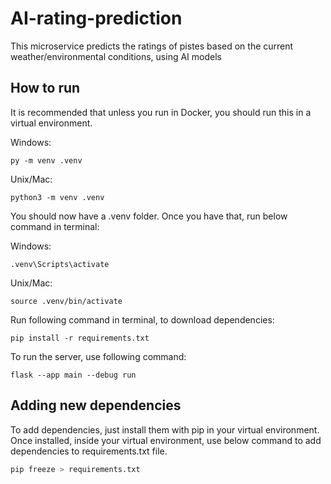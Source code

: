 # AI-rating-prediction
This microservice predicts the ratings of pistes based on the current weather/environmental conditions, using AI models

## How to run

It is recommended that unless you run in Docker, you should run this in a virtual environment.

Windows:

```
py -m venv .venv
```

Unix/Mac:
```
python3 -m venv .venv
```

You should now have a .venv folder.
Once you have that, run below command in terminal:

Windows:
```
.venv\Scripts\activate
```

Unix/Mac:
```
source .venv/bin/activate
```

Run following command in terminal, to download dependencies:
```
pip install -r requirements.txt
```

To run the server, use following command:
```
flask --app main --debug run 
```

## Adding new dependencies
To add dependencies, just install them with pip in your virtual environment. Once installed, inside your virtual environment, use below command to add dependencies to requirements.txt file.
```py
pip freeze > requirements.txt
```